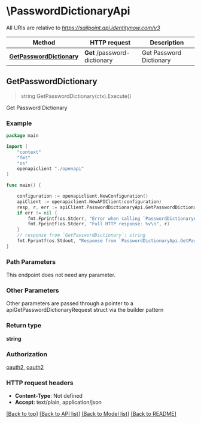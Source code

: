 # \PasswordDictionaryApi

All URIs are relative to *https://sailpoint.api.identitynow.com/v3*

Method | HTTP request | Description
------------- | ------------- | -------------
[**GetPasswordDictionary**](PasswordDictionaryApi.md#GetPasswordDictionary) | **Get** /password-dictionary | Get Password Dictionary



## GetPasswordDictionary

> string GetPasswordDictionary(ctx).Execute()

Get Password Dictionary



### Example

```go
package main

import (
    "context"
    "fmt"
    "os"
    openapiclient "./openapi"
)

func main() {

    configuration := openapiclient.NewConfiguration()
    apiClient := openapiclient.NewAPIClient(configuration)
    resp, r, err := apiClient.PasswordDictionaryApi.GetPasswordDictionary(context.Background()).Execute()
    if err != nil {
        fmt.Fprintf(os.Stderr, "Error when calling `PasswordDictionaryApi.GetPasswordDictionary``: %v\n", err)
        fmt.Fprintf(os.Stderr, "Full HTTP response: %v\n", r)
    }
    // response from `GetPasswordDictionary`: string
    fmt.Fprintf(os.Stdout, "Response from `PasswordDictionaryApi.GetPasswordDictionary`: %v\n", resp)
}
```

### Path Parameters

This endpoint does not need any parameter.

### Other Parameters

Other parameters are passed through a pointer to a apiGetPasswordDictionaryRequest struct via the builder pattern


### Return type

**string**

### Authorization

[oauth2](../README.md#oauth2), [oauth2](../README.md#oauth2)

### HTTP request headers

- **Content-Type**: Not defined
- **Accept**: text/plain, application/json

[[Back to top]](#) [[Back to API list]](../README.md#documentation-for-api-endpoints)
[[Back to Model list]](../README.md#documentation-for-models)
[[Back to README]](../README.md)

